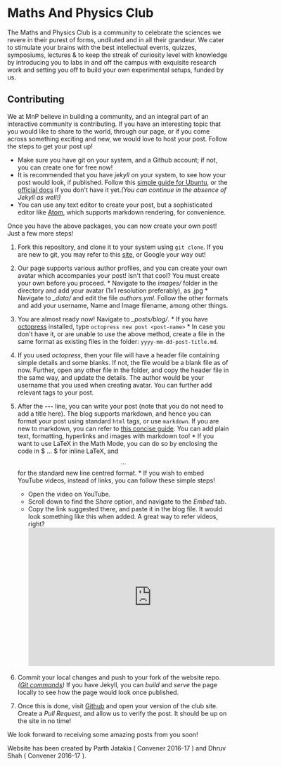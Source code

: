 # Maths And Physics Club

The Maths and Physics Club is a community to celebrate the sciences we revere in their purest of forms, undiluted and in all their grandeur. We cater to stimulate your brains with the best intellectual events, quizzes, symposiums, lectures & to keep the streak of curiosity level with knowledge by introducing you to labs in and off the campus with exquisite research work and setting you off to build your own experimental setups, funded by us.

## Contributing
We at MnP believe in building a community, and an integral part of an interactive community is contributing. If you have an interesting topic that you would like to share to the world, through our page, or if you come across something exciting and new, we would love to host your post. Follow the steps to get your post up!

  * Make sure you have git on your system, and a Github account; if not, you can create one for free now!    
  * It is recommended that you have *jekyll* on your system, to see how your post would look, if published. Follow this [simple guide for Ubuntu](http://sharadchhetri.com/2014/06/30/install-jekyll-on-ubuntu-14-04-lts/), or the [official docs](https://jekyllrb.com/docs/installation/) if you don't have it yet._(You can continue in the absence of Jekyll as well!)_  
  * You can use any text editor to create your post, but a sophisticated editor like [Atom](https://atom.io/), which supports markdown rendering, for convenience.  

Once you have the above packages, you can now create your own post! Just a few more steps!

  1. Fork this repository, and clone it to your system using `git clone`. If you are new to git, you may refer to this [site](http://gitref.org/), or Google your way out!

  2. Our page supports various author profiles, and you can create your own avatar which accompanies your post! Isn't that cool? You must create your own before you proceed.
    * Navigate to the _images/_ folder in the directory and add your avatar (1x1 resolution preferably), as <username>.jpg
    * Navigate to *_data/* and edit the file *authors.yml*. Follow the other formats and add your username, Name and Image filename, among other things.

  3. You are almost ready now! Navigate to *_posts/blog/*.
    * If you have [octopress](http://octopress.org/) installed, type `octopress new post <post-name>`
    * In case you don't have it, or are unable to use the above method, create a file in the same format as existing files in the folder: `yyyy-mm-dd-post-title.md`.

  4. If you used _octopress_, then your file will have a header file containing simple details and some blanks. If not, the file would be a blank file as of now. Further, open any other file in the folder, and copy the header file in the same way, and update the details. The author would be your username that you used when creating avatar. You can further add relevant tags to your post.

  5. After the **---** line, you can write your post (note that you do not need to add a title here). The blog supports markdown, and hence you can format your post using standard `html` tags, or use `markdown`. If you are new to markdown, you can refer to [this concise guide](https://daringfireball.net/projects/markdown/syntax). You can add plain text, formatting, hyperlinks and images with markdown too!
    * If you want to use LaTeX in the Math Mode, you can do so by enclosing the code in $ ... $ for inline LaTeX, and $$ ... $$ for the standard new line centred format.
    * If you wish to embed YouTube videos, instead of links, you can follow these simple steps!
      - Open the video on YouTube.
      - Scroll down to find the _Share_ option, and navigate to the _Embed_ tab.
      - Copy the link suggested there, and paste it in the blog file.
    It would look something like this when added. A great way to refer videos, right?
    <iframe width="560" height="315" src="https://www.youtube.com/embed/yZzcLc-XxM4" frameborder="0" allowfullscreen></iframe>

  6. Commit your local changes and push to your fork of the website repo. _([Git commands](http://gitref.org/))_ If you have Jekyll, you can _build_ and _serve_ the page locally to see how the page would look once published.

  7. Once this is done, visit [Github](https://github.com/) and open your version of the club site. Create a _Pull Request_, and allow us to verify the post. It should be up on the site in no time!

We look forward to receiving some amazing posts from you soon!

Website has been created by Parth Jatakia ( Convener 2016-17 ) and Dhruv Shah ( Convener 2016-17 ).
